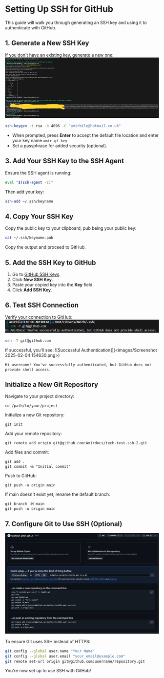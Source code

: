 # Setting Up SSH for GitHub

This guide will walk you through generating an SSH key and using it to authenticate with GitHub.

## 1. Generate a New SSH Key
If you don't have an existing key, generate a new one:
![Generate Key Pair](<images/Screenshot 2025-02-04 154404 - ssh 1.png>)

```bash
ssh-keygen -t rsa -b 4096 -C "amirbile@hotmail.co.uk"
```

- When prompted, press **Enter** to accept the default file location and enter your key name `amir-gt-key`
- Set a passphrase for added security (optional).

## 3. Add Your SSH Key to the SSH Agent
Ensure the SSH agent is running:

```bash
eval "$(ssh-agent -s)"
```

Then add your key:

```bash
ssh-add ~/.ssh/keyname
```

## 4. Copy Your SSH Key
Copy the public key to your clipboard, pub being your public key:

```bash
cat ~/.ssh/keyname.pub
```

Copy the output and proceed to GitHub.

## 5. Add the SSH Key to GitHub
1. Go to [GitHub SSH Keys](https://github.com/settings/keys).
2. Click **New SSH Key**.
3. Paste your copied key into the **Key** field.
4. Click **Add SSH Key**.

## 6. Test SSH Connection
Verify your connection to GitHub:
![SSH - T confirmation](<images/Screenshot 2025-02-04 154630.png>)

```bash
ssh -T git@github.com
```

If successful, you'll see:
![Successful Authentication]](<images/Screenshot 2025-02-04 154630.png>)
```
Hi username! You've successfully authenticated, but GitHub does not provide shell access.
```
## Initialize a New Git Repository

Navigate to your project directory:

```
cd /path/to/your/project
```

Initialize a new Git repository:

```
git init
```

Add your remote repository:

```
git remote add origin git@github.com:Amirdocs/tech-test-ssh-2.git
```

Add files and commit:

```
git add .
git commit -m "Initial commit"
```

Push to GitHub:

```
git push -u origin main
```

If main doesn't exist yet, rename the default branch:

```
git branch -M main
git push -u origin main
```

## 7. Configure Git to Use SSH (Optional)
![Git repo](<images/Screenshot 2025-02-04 155233.png>)

To ensure Git uses SSH instead of HTTPS:

```bash
git config --global user.name "Your Name"
git config --global user.email "your_email@example.com"
git remote set-url origin git@github.com:username/repository.git
```

You're now set up to use SSH with GitHub!
